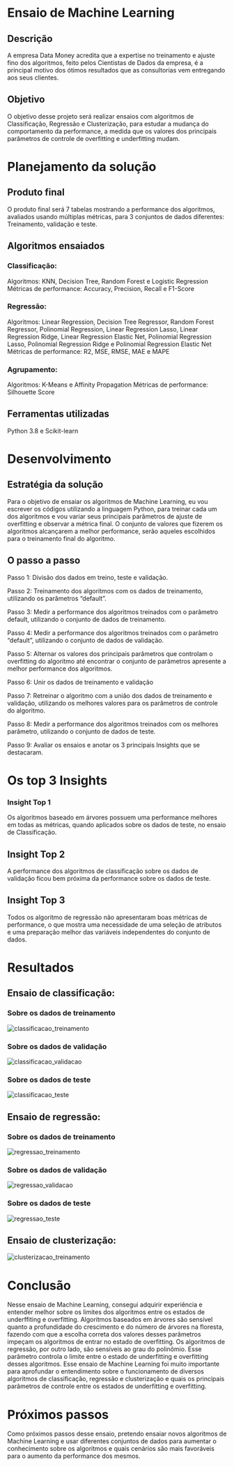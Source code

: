 # Ensaio de Machine Learning
 ## Descrição
 A empresa Data Money acredita que a expertise no treinamento e ajuste 
fino dos algoritmos, feito pelos Cientistas de Dados da empresa, é a 
principal motivo dos ótimos resultados que as consultorias vem 
entregando aos seus clientes.
 ## Objetivo
 O objetivo desse projeto será realizar ensaios com algoritmos de 
Classificação, Regressão e Clusterização, para estudar a mudança do 
comportamento da performance, a medida que os valores dos principais 
parâmetros de controle de overfitting e underfitting mudam.
 # Planejamento da solução
 ## Produto final
 O produto final será 7 tabelas mostrando a performance dos algoritmos, 
avaliados usando múltiplas métricas, para 3 conjuntos de dados 
diferentes: Treinamento, validação e teste.
 ## Algoritmos ensaiados
 ### Classificação:
 Algoritmos: KNN, Decision Tree, Random Forest e Logistic Regression
 Métricas de performance: Accuracy, Precision, Recall e F1-Score
 ### Regressão:
 Algoritmos: Linear Regression, Decision Tree Regressor, Random Forest 
Regressor, Polinomial Regression, Linear Regression Lasso, Linear 
Regression Ridge, Linear Regression Elastic Net, Polinomial Regression 
Lasso, Polinomial Regression Ridge e Polinomial Regression Elastic Net
 Métricas de performance: R2, MSE, RMSE, MAE e MAPE
 ### Agrupamento:
 Algoritmos: K-Means e Affinity Propagation
 Métricas de performance: Silhouette Score
 ## Ferramentas utilizadas
 Python 3.8 e Scikit-learn
 # Desenvolvimento
 ## Estratégia da solução
 Para o objetivo de ensaiar os algoritmos de Machine Learning, eu vou 
escrever os códigos utilizando a linguagem Python, para treinar cada um 
dos algoritmos e vou variar seus principais parâmetros de ajuste de 
overfitting e observar a métrica final.
 O conjunto de valores que fizerem os algoritmos alcançarem a melhor 
performance, serão aqueles escolhidos para o treinamento final do 
algoritmo.
 ## O passo a passo
 Passo 1: Divisão dos dados em treino, teste e validação.
 
 Passo 2: Treinamento dos algoritmos com os dados de treinamento, utilizando os parâmetros “default”.
 
 Passo 3: Medir a performance dos algoritmos treinados com o parâmetro default, utilizando o conjunto de dados de treinamento.
 
 Passo 4: Medir a performance dos algoritmos treinados com o parâmetro “default”, utilizando o conjunto de dados de validação.
 
 Passo 5: Alternar os valores dos principais parâmetros que controlam o overfitting do algoritmo até encontrar o conjunto de parâmetros apresente a melhor performance dos algoritmos.
 
 Passo 6: Unir os dados de treinamento e validação
 
 Passo 7: Retreinar o algoritmo com a união dos dados de treinamento e validação, utilizando os melhores valores para os parâmetros de controle do algoritmo.
 
 Passo 8: Medir a performance dos algoritmos treinados com os melhores parâmetro, utilizando o conjunto de dados de teste.
 
 Passo 9: Avaliar os ensaios e anotar os 3 principais Insights que se destacaram. 
 
# Os top 3 Insights
 ### Insight Top 1
 Os algoritmos baseado em árvores possuem uma performance melhores 
em todas as métricas, quando aplicados sobre os dados de teste, no 
ensaio de Classificação.
 ## Insight Top 2
 A performance dos algoritmos de classificação sobre os dados de 
validação ficou bem próxima da performance sobre os dados de teste.
 ## Insight Top 3
 Todos os algoritmo de regressão não apresentaram boas métricas de 
performance, o que mostra uma necessidade de uma seleção de atributos 
e uma preparação melhor das variáveis independentes do conjunto de 
dados.
 # Resultados
 ## Ensaio de classificação:
 ### Sobre os dados de treinamento
 ![classificacao_treinamento]( 
img/ensaio_classificacao_dados_treinamento.png)
 ### Sobre os dados de validação
 ![classificacao_validacao]( 
img/ensaio_classificacao_dados_validacao.png)
 ### Sobre os dados de teste
 ![classificacao_teste]( img/ensaio_classificacao_dados_teste.png)
 ## Ensaio de regressão:
 ### Sobre os dados de treinamento
 ![regressao_treinamento]( img/ensaio_regressao_dados_treinamento.png)
 ### Sobre os dados de validação
 ![regressao_validacao]( img/ensaio_regressao_dados_validacao.png)
 ### Sobre os dados de teste
 ![regressao_teste]( img/ensaio_regressao_dados_teste.png)
 ## Ensaio de clusterização:
 ![clusterizacao_treinamento]( img/ensaio_clusterizacao.png)
 # Conclusão
 Nesse ensaio de Machine Learning, consegui adquirir experiência e 
entender melhor sobre os limites dos algoritmos entre os estados de 
underffiting e overfitting. 
Algoritmos baseados em árvores são sensível quanto a profundidade do 
crescimento e do número de árvores na floresta, fazendo com que a 
escolha correta dos valores desses parâmetros impeçam os algoritmos de 
entrar no estado de overfitting.
 Os algoritmos de regressão, por outro lado, são sensíveis ao grau do 
polinômio. Esse parâmetro controla o limite entre o estado de underfitting 
e overfitting desses algoritmos.
 Esse ensaio de Machine Learning foi muito importante para aprofundar o 
entendimento sobre o funcionamento de diversos algoritmos de 
classificação, regressão e clusterização e quais os principais parâmetros 
de controle entre os estados de underfitting e overfitting.
 # Próximos passos
 Como próximos passos desse ensaio, pretendo ensaiar novos algoritmos 
de Machine Learning e usar diferentes conjuntos de dados para aumentar 
o conhecimento sobre os algoritmos e quais cenários são mais favoráveis 
para o aumento da performance dos mesmos.
